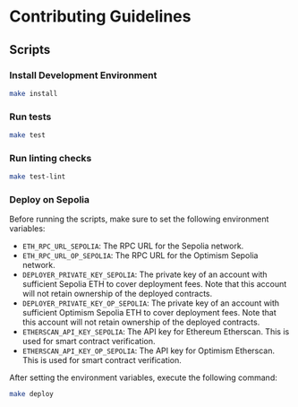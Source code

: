 # Contributing Guidelines

## Scripts

### Install Development Environment

```sh
make install
```

### Run tests

```sh
make test
```

### Run linting checks

```sh
make test-lint
```

### Deploy on Sepolia

Before running the scripts, make sure to set the following environment variables:

- `ETH_RPC_URL_SEPOLIA`: The RPC URL for the Sepolia network.
- `ETH_RPC_URL_OP_SEPOLIA`: The RPC URL for the Optimism Sepolia network.
- `DEPLOYER_PRIVATE_KEY_SEPOLIA`: The private key of an account with sufficient Sepolia ETH to cover deployment fees. Note that this account will not retain ownership of the deployed contracts.
- `DEPLOYER_PRIVATE_KEY_OP_SEPOLIA`: The private key of an account with sufficient Optimism Sepolia ETH to cover deployment fees. Note that this account will not retain ownership of the deployed contracts.
- `ETHERSCAN_API_KEY_SEPOLIA`: The API key for Ethereum Etherscan. This is used for smart contract verification.
- `ETHERSCAN_API_KEY_OP_SEPOLIA`: The API key for Optimism Etherscan. This is used for smart contract verification.

After setting the environment variables, execute the following command:

```sh
make deploy
```